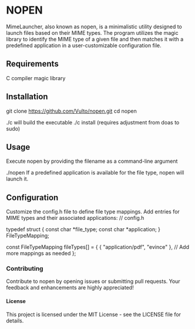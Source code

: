 # NOPEN
MimeLauncher, also known as nopen, is a minimalistic utility designed to launch files based on their MIME types. The program utilizes the magic library to identify the MIME type of a given file and then matches it with a predefined application in a user-customizable configuration file.

## Requirements
C compiler
magic library

## Installation

git clone https://github.com/Vulto/nopen.git
cd nopen

./c will build the executable
./c install (requires adjustment from doas to sudo)

## Usage
Execute nopen by providing the filename as a command-line argument

./nopen <filename>
If a predefined application is available for the file type, nopen will launch it.

## Configuration
Customize the config.h file to define file type mappings. Add entries for MIME types and their associated applications:
// config.h

typedef struct {
    const char *file_type;
    const char *application;
} FileTypeMapping;

const FileTypeMapping fileTypes[] = {
    { "application/pdf", "evince" },
    // Add more mappings as needed
};

### Contributing
Contribute to nopen by opening issues or submitting pull requests. Your feedback and enhancements are highly appreciated!

#### License
This project is licensed under the MIT License - see the LICENSE file for details.
